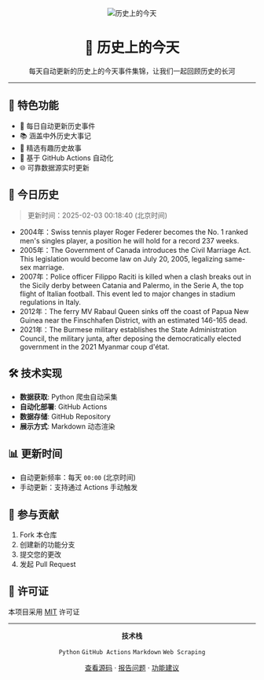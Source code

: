 <div align="center">

![历史上的今天](https://pink-keen-python-404.mypinata.cloud/ipfs/bafkreifnpxdvcusz54h52gz3zqrtftsnm4ec3ybvdoeffikxnrunj3j3bq)

# 📅 历史上的今天


每天自动更新的历史上的今天事件集锦，让我们一起回顾历史的长河

</div>

---

## 🌟 特色功能

- 🔄 每日自动更新历史事件
- 📚 涵盖中外历史大事记
- 🎯 精选有趣历史故事
- 🤖 基于 GitHub Actions 自动化
- 🌐 可靠数据源实时更新

## 📖 今日历史
> 更新时间：2025-02-03 00:18:40 (北京时间)

- 2004年：Swiss tennis player Roger Federer becomes the No. 1 ranked men's singles player, a position he will hold for a record 237 weeks.
- 2005年：The Government of Canada introduces the Civil Marriage Act. This legislation would become law on July 20, 2005, legalizing same-sex marriage.
- 2007年：Police officer Filippo Raciti is killed when a clash breaks out in the Sicily derby between Catania and Palermo, in the Serie A, the top flight of Italian football. This event led to major changes in stadium regulations in Italy.
- 2012年：The ferry MV Rabaul Queen sinks off the coast of Papua New Guinea near the Finschhafen District, with an estimated 146-165 dead.
- 2021年：The Burmese military establishes the State Administration Council, the military junta, after deposing the democratically elected government in the 2021 Myanmar coup d'état.

## 🛠️ 技术实现

- **数据获取**: Python 爬虫自动采集
- **自动化部署**: GitHub Actions
- **数据存储**: GitHub Repository
- **展示方式**: Markdown 动态渲染

## 📊 更新时间

- 自动更新频率：每天 `00:00` (北京时间)
- 手动更新：支持通过 Actions 手动触发

## 🤝 参与贡献

1. Fork 本仓库
2. 创建新的功能分支
3. 提交您的更改
4. 发起 Pull Request

## 📜 许可证

本项目采用 [MIT](LICENSE) 许可证

---

<div align="center">

**技术栈** 

`Python` `GitHub Actions` `Markdown` `Web Scraping`

[查看源码](https://github.com/Kelin0x/OnThisDay) · [报告问题](https://github.com/Kelin0x/OnThisDay/issues) · [功能建议](https://github.com/Kelin0x/OnThisDay/issues)


</div>